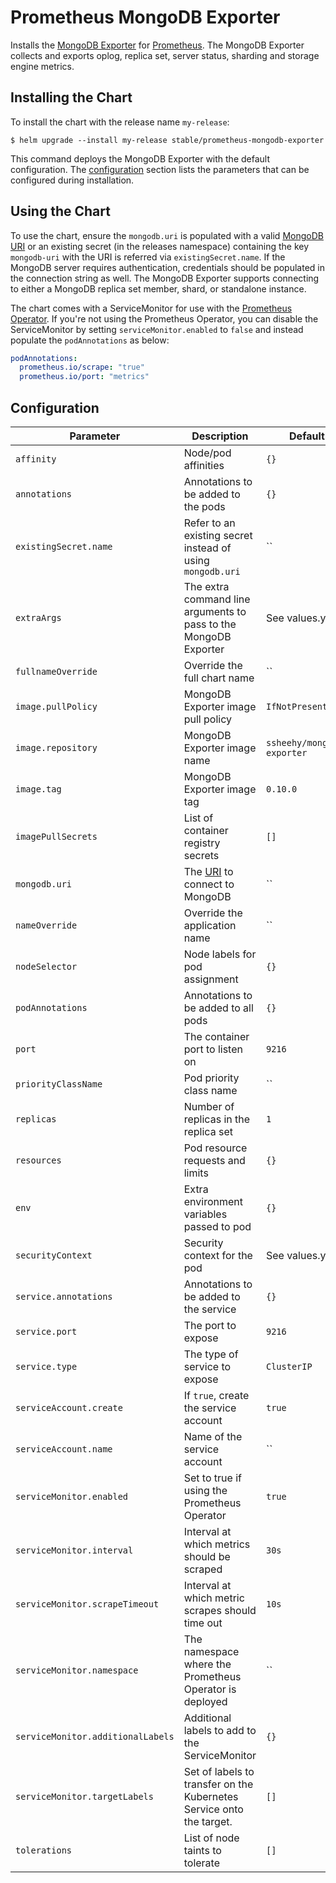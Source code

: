# Prometheus MongoDB Exporter

Installs the [MongoDB Exporter](https://github.com/percona/mongodb_exporter) for [Prometheus](https://prometheus.io/). The
MongoDB Exporter collects and exports oplog, replica set, server status, sharding and storage engine metrics.

## Installing the Chart

To install the chart with the release name `my-release`:

```console
$ helm upgrade --install my-release stable/prometheus-mongodb-exporter
```

This command deploys the MongoDB Exporter with the default configuration. The [configuration](#configuration) section lists the parameters that can be configured during installation.

## Using the Chart

To use the chart, ensure the `mongodb.uri` is populated with a valid [MongoDB URI](https://docs.mongodb.com/manual/reference/connection-string)
or an existing secret (in the releases namespace) containing the key `mongodb-uri` with the URI is referred via `existingSecret.name`.
If the MongoDB server requires authentication, credentials should be populated in the connection string as well. The MongoDB Exporter supports
connecting to either a MongoDB replica set member, shard, or standalone instance.

The chart comes with a ServiceMonitor for use with the [Prometheus Operator](https://github.com/helm/charts/tree/master/stable/prometheus-operator).
If you're not using the Prometheus Operator, you can disable the ServiceMonitor by setting `serviceMonitor.enabled` to `false` and instead
populate the `podAnnotations` as below:

```yaml
podAnnotations:
  prometheus.io/scrape: "true"
  prometheus.io/port: "metrics"
```

## Configuration

| Parameter | Description | Default |
|-----------|-------------|---------|
| `affinity` | Node/pod affinities | `{}` |
| `annotations` | Annotations to be added to the pods | `{}` |
| `existingSecret.name` | Refer to an existing secret instead of using `mongodb.uri` | `` |
| `extraArgs` | The extra command line arguments to pass to the MongoDB Exporter  | See values.yaml |
| `fullnameOverride` | Override the full chart name | `` |
| `image.pullPolicy` | MongoDB Exporter image pull policy | `IfNotPresent` |
| `image.repository` | MongoDB Exporter image name | `ssheehy/mongodb-exporter` |
| `image.tag` | MongoDB Exporter image tag | `0.10.0` |
| `imagePullSecrets` | List of container registry secrets | `[]` |
| `mongodb.uri` | The [URI](https://docs.mongodb.com/manual/reference/connection-string) to connect to MongoDB | `` |
| `nameOverride` | Override the application name  | `` |
| `nodeSelector` | Node labels for pod assignment | `{}` |
| `podAnnotations` | Annotations to be added to all pods | `{}` |
| `port` | The container port to listen on | `9216` |
| `priorityClassName` | Pod priority class name | `` |
| `replicas` | Number of replicas in the replica set | `1` |
| `resources` | Pod resource requests and limits | `{}` |
| `env` | Extra environment variables passed to pod | `{}` |
| `securityContext` | Security context for the pod | See values.yaml |
| `service.annotations` | Annotations to be added to the service | `{}` |
| `service.port` | The port to expose | `9216` |
| `service.type` | The type of service to expose | `ClusterIP` |
| `serviceAccount.create` | If `true`, create the service account | `true` |
| `serviceAccount.name` | Name of the service account | `` |
| `serviceMonitor.enabled` | Set to true if using the Prometheus Operator | `true` |
| `serviceMonitor.interval` | Interval at which metrics should be scraped | `30s` |
| `serviceMonitor.scrapeTimeout` | Interval at which metric scrapes should time out | `10s` |
| `serviceMonitor.namespace` | The namespace where the Prometheus Operator is deployed | `` |
| `serviceMonitor.additionalLabels` | Additional labels to add to the ServiceMonitor | `{}` |
| `serviceMonitor.targetLabels` | Set of labels to transfer on the Kubernetes Service onto the target. | `[]`
| `tolerations` | List of node taints to tolerate  | `[]` |
